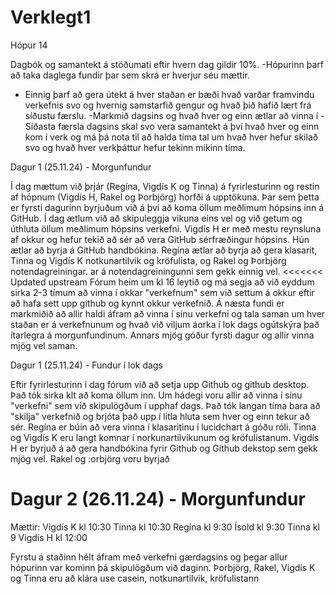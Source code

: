 # Verklegt1
 Hópur 14

Dagbók og samantekt á stöðumati eftir hvern dag gildir 10%.
-Hópurinn þarf að taka daglega fundir þar sem skrá er hverjur séu mættir.
- Einnig þarf að gera útekt á hver staðan er bæði hvað varðar framvindu verkefnis svo og hvernig samstarfið gengur og hvað þið hafið lært frá síðustu færslu. 
-Markmið dagsins og hvað hver og einn ætlar að vinna í 
-Síðasta færsla dagsins skal svo vera samantekt á því hvað hver og einn kom í verk og má þá nota til að halda tíma tal um hvað hver hefur skilað svo og hvað hver verkþáttur hefur tekinn mikinn tíma.

Dagur 1 (25.11.24) - Morgunfundur

Í dag mættum við þrjár (Regína, Vigdís K og Tinna) á fyrirlesturinn og restin af hópnum (Vigdís H, Rakel og Þorbjörg) horfði á upptökuna.
Þar sem þetta er fyrsti dagurinn byrjuðum við á því að koma öllum meðlimum hópsins inn á GitHub. 
Í dag ætlum við að skipuleggja vikuna eins vel og við getum og úthluta öllum meðlimum hópsins verkefni. 
Vigdís H er með mestu reynsluna af okkur og hefur tekið að sér að vera GitHub sérfræðingur hópsins. Hún ætlar að byrja á GitHub handbókina. 
Regína ætlar að byrja að gera klasarit, Tinna og Vigdís K notkunartilvik og kröfulista, og Rakel og Þorbjörg notendagreiningar.
ar á notendagreiningunni sem gekk einnig vel.
<<<<<<< Updated upstream
Fórum heim um kl 16 leytið og má segja að við eyddum sirka 2-3 tímum að vinna í okkar "verkefnum" sem við settum á okkur eftir að hafa sett upp github og kynnt okkur verkefnið. Á næsta fundi er markmiðið að allir haldi áfram að vinna í sínu verkefni og tala saman um hver staðan er á verkefnunum og hvað við viljum áorka í lok dags ogútskýra það ítarlegra á morgunfundinum. Annars mjög góður fyrsti dagur og allir vinna mjög vel saman.


 Dagur 1 (25.11.24) - Fundur í lok dags

Eftir fyrirlesturinn í dag fórum við að setja upp Github og github desktop. Það tók sirka klt að koma öllum inn.
Um hádegi voru allir að vinna í sínu "verkefni" sem við skipulögðum í upphaf dags.
Það tók langan tíma bara að "skilja" verkefnið og brjóta það upp í litla hluta sem hver og einn tekur að sér.
Regína er búin að vera vinna í klasaritinu í lucidchart á góðu róli.
Tinna og Vigdís K eru langt komnar í norkunartilvikunum og kröfulistanum.
Vigdís H er byrjuð á að gera handbókina fyrir Github og Github dekstop sem gekk mjög vel.
Rakel og :orbjörg voru byrjað

Dagur 2 (26.11.24) - Morgunfundur
=======

Mættir:
Vigdís K kl 10:30
Tinna kl 10:30
Regína kl 9:30
Ísold kl 9:30
Tinna kl 9
Vigdís H kl 12:00

Fyrstu á staðinn hélt áfram með verkefni gærdagsins og þegar allur hópurinn var kominn þá skipulögðum við daginn.
Þorbjörg, Rakel, Vigdís K og Tinna eru að klára use casein, notkunartilvik, kröfulistann